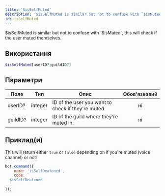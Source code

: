 ```yaml
---
title: '$isSelfMuted'
description: '$isSelfMuted is similar but not to confuse with `$isMuted`, this will check if the user muted themselves.'
id: isSelfMuted
---
```


$isSelfMuted is similar but not to confuse with `$isMuted`, this will check if the user muted themselves.

## Використання

```php
$isSelfMuted[userID?;guildID?]
```

## Параметри

| Поле     | Тип     | Опис                                               | Обов'язковий |
| -------- | ------- | -------------------------------------------------- |:------------:|
| userID?  | integer | ID of the user you want to check if they're muted. |      ні      |
| guildID? | integer | ID of the guild where they're muted in.            |      ні      |

## Приклад(и)

This will return either `true` or `false` depending on if you're muted (voice channel) or not:

```javascript
bot.command({
    name: 'isSelfDeafened',
    code: `
  $isSelfDeafened
  `
});
```

